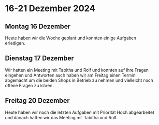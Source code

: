 # 16-21 Dezember 2024

## Montag 16 Dezember

Heute haben wir die Woche geplant und konnten einige Aufgaben erledigen. 

## Dienstag 17 Dezember 

Wir hatten ein Meeting mit Tabitha und Rolf und konnten auf ihre Fragen eingehen und Antworten auch haben wir am Freitag einen Termin abgemacht um die beiden Shops in Betrieb zu nehmen und vielleicht noch offene Fragen zu klären.

## Freitag 20 Dezember

Heute haben wir noch die letzten Aufgaben mit Priorität Hoch abgearbeitet und danach hatten wir das Meeting mit Tabitha und Rolf.
